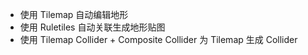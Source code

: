 * 使用 Tilemap 自动编辑地形
* 使用 Ruletiles 自动关联生成地形贴图
* 使用 Tilemap Collider + Composite Collider 为 Tilemap 生成 Collider    
